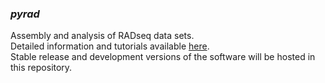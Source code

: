 ### _pyrad_

Assembly and analysis of RADseq data sets.  
Detailed information and tutorials available [here](http://www.dereneaotn.com/software/pyrad/).  
Stable release and development versions of the software will be hosted in this repository.   


